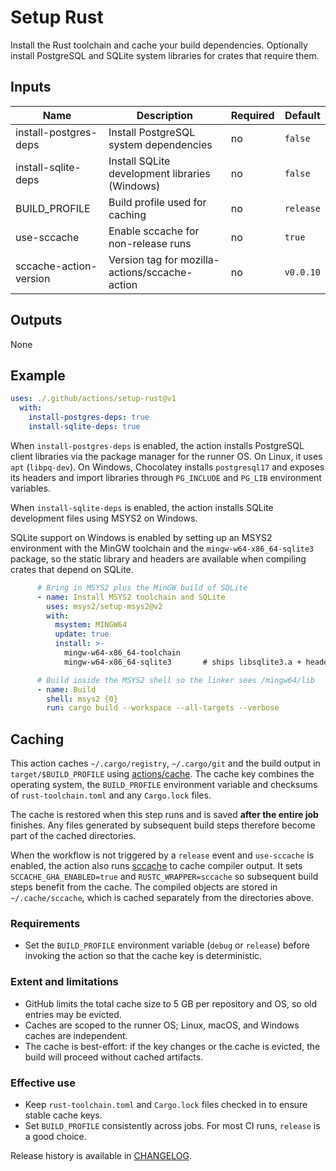 # Setup Rust

Install the Rust toolchain and cache your build dependencies. Optionally
install PostgreSQL and SQLite system libraries for crates that require
them.

## Inputs

| Name | Description | Required | Default |
| --- | --- | --- | --- |
| install-postgres-deps | Install PostgreSQL system dependencies | no | `false` |
| install-sqlite-deps | Install SQLite development libraries (Windows) | no | `false` |
| BUILD_PROFILE | Build profile used for caching | no | `release` |
| use-sccache | Enable sccache for non-release runs | no | `true` |
| sccache-action-version | Version tag for mozilla-actions/sccache-action | no | `v0.0.10` |

## Outputs

None

## Example

```yaml
uses: ./.github/actions/setup-rust@v1
  with:
    install-postgres-deps: true
    install-sqlite-deps: true
```

When `install-postgres-deps` is enabled, the action installs PostgreSQL
client libraries via the package manager for the runner OS. On Linux,
it uses `apt` (`libpq-dev`). On Windows, Chocolatey installs
`postgresql17` and exposes its headers and import libraries through
`PG_INCLUDE` and `PG_LIB` environment variables.

When `install-sqlite-deps` is enabled, the action installs SQLite
development files using MSYS2 on Windows.

SQLite support on Windows is enabled by setting up an MSYS2 environment
with the MinGW toolchain and the `mingw-w64-x86_64-sqlite3` package,
so the static library and headers are available when compiling crates that
depend on SQLite.

```yaml
      # Bring in MSYS2 plus the MinGW build of SQLite
      - name: Install MSYS2 toolchain and SQLite
        uses: msys2/setup-msys2@v2
        with:
          msystem: MINGW64
          update: true
          install: >-
            mingw-w64-x86_64-toolchain
            mingw-w64-x86_64-sqlite3       # ships libsqlite3.a + headers

      # Build inside the MSYS2 shell so the linker sees /mingw64/lib
      - name: Build
        shell: msys2 {0}
        run: cargo build --workspace --all-targets --verbose
```

## Caching

This action caches `~/.cargo/registry`, `~/.cargo/git` and the build output in
`target/$BUILD_PROFILE` using
[actions/cache](https://github.com/actions/cache). The cache key combines the
operating system, the `BUILD_PROFILE` environment variable and checksums of
`rust-toolchain.toml` and any `Cargo.lock` files.

The cache is restored when this step runs and is saved **after the entire job**
finishes. Any files generated by subsequent build steps therefore become part of
the cached directories.

When the workflow is not triggered by a `release` event and `use-sccache` is
enabled, the action also runs [sccache](https://github.com/mozilla/sccache) to
cache compiler output. It sets `SCCACHE_GHA_ENABLED=true` and
`RUSTC_WRAPPER=sccache` so subsequent build steps benefit from the cache. The
compiled objects are stored in `~/.cache/sccache`, which is cached separately
from the directories above.

### Requirements

- Set the `BUILD_PROFILE` environment variable (`debug` or `release`) before
  invoking the action so that the cache key is deterministic.

### Extent and limitations

- GitHub limits the total cache size to 5 GB per repository and OS, so old
  entries may be evicted.
- Caches are scoped to the runner OS; Linux, macOS, and Windows caches are
  independent.
- The cache is best-effort: if the key changes or the cache is evicted, the
  build will proceed without cached artifacts.

### Effective use

- Keep `rust-toolchain.toml` and `Cargo.lock` files checked in to ensure stable
  cache keys.
- Set `BUILD_PROFILE` consistently across jobs. For most CI runs, `release` is a
  good choice.


Release history is available in [CHANGELOG](CHANGELOG.md).
